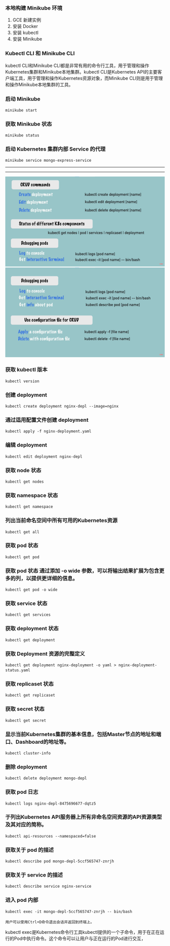 ### 本地构建 Minikube 环境
1. GCE 新建实例
2. 安装 Docker
3. 安装 kubectl
4. 安装 Minikube

### Kubectl CLI 和 Minikube CLI
kubectl CLI和Minikube CLI都是非常有用的命令行工具，用于管理和操作Kubernetes集群和Minikube本地集群。kubectl CLI是Kubernetes API的主要客户端工具，用于管理和操作Kubernetes资源对象，而Minikube CLI则是用于管理和操作Minikube本地集群的工具。

### 启动 Minikube
```
minikube start
```
### 获取 Minikube 状态
```
minikube status
```
### 启动 Kubernetes 集群内部 Service 的代理
```
minikube service mongo-express-service
```

***
***
![Kubectl 命令](./../../images/kubectl001.png)
![Kubectl 命令](./../../images/kubectl002.png)

### 获取 kubectl 版本
```
kubectl version
```
### 创建 deployment
```
kubectl create deployment nginx-depl --image=nginx
```
### 通过适用配置文件创建 deployment
```
kubectl apply -f nginx-deployment.yaml
```
### 编辑 deployment
```
kubectl edit deployment nginx-depl
```
### 获取 node 状态
```
kubectl get nodes
```
### 获取 namespace 状态
```
kubectl get namespace
```
### 列出当前命名空间中所有可用的Kubernetes资源
```
kubectl get all
```
### 获取 pod 状态
```
kubectl get pod
```
### 获取 pod 状态 通过添加 -o wide 参数，可以将输出结果扩展为包含更多的列，以提供更详细的信息。
```
kubectl get pod -o wide
```
### 获取 service 状态
```
kubectl get services
```
### 获取 deployment 状态
```
kubectl get deployment
```
### 获取 Deployment 资源的完整定义
```
kubectl get deployment nginx-deployment -o yaml > nginx-deployment-status.yaml
```
### 获取 replicaset 状态
```
kubectl get replicaset
```
### 获取 secret 状态
```
kubectl get secret
```
### 显示当前Kubernetes集群的基本信息，包括Master节点的地址和端口、Dashboard的地址等。
```
kubectl cluster-info
```
### 删除 deployment
```
kubectl delete deployment mongo-depl
```
### 获取 pod 日志
```
kubectl logs nginx-depl-8475696677-dqtz5
```
### 于列出Kubernetes API服务器上所有非命名空间资源的API资源类型及其对应的简称。
```
kubectl api-resources --namespaced=false
```
### 获取关于 pod 的描述
```
kubectl describe pod mongo-depl-5ccf565747-znrjh
```
### 获取关于 service 的描述
```
kubectl describe service nginx-service
```
### 进入 pod 内部
```
kubectl exec -it mongo-depl-5ccf565747-znrjh -- bin/bash

用户可以使用Ctrl+D命令退出会话并返回到终端上。
```
kubectl exec是Kubernetes命令行工具kubectl提供的一个子命令，用于在正在运行的Pod中执行命令。这个命令可以让用户与正在运行的Pod进行交互，